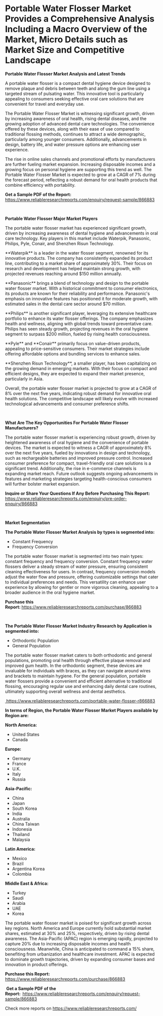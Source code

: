 <p><h1>Portable Water Flosser Market Provides a Comprehensive Analysis Including a Macro Overview of the Market, Micro Details such as Market Size and Competitive Landscape</h1></p><p><strong>Portable Water Flosser Market Analysis and Latest Trends</strong></p>
<p><p>A portable water flosser is a compact dental hygiene device designed to remove plaque and debris between teeth and along the gum line using a targeted stream of pulsating water. This innovative tool is particularly appealing to consumers seeking effective oral care solutions that are convenient for travel and everyday use.</p><p>The Portable Water Flosser Market is witnessing significant growth, driven by increasing awareness of oral health, rising dental diseases, and the growing adoption of advanced dental care technologies. The convenience offered by these devices, along with their ease of use compared to traditional flossing methods, continues to attract a wide demographic, particularly among younger consumers. Additionally, advancements in design, battery life, and water pressure options are enhancing user experience.</p><p>The rise in online sales channels and promotional efforts by manufacturers are further fueling market expansion. Increasing disposable incomes and a growing focus on personal hygiene are supporting this trend as well. The Portable Water Flosser Market is expected to grow at a CAGR of 7% during the forecast period, reflecting a robust demand for oral health products that combine efficiency with portability.</p></p>
<p><strong>Get a Sample PDF of the Report:&nbsp;</strong> <a href="https://www.reliableresearchreports.com/enquiry/request-sample/866883?utm_campaign=2746&utm_medium=2&utm_source=Github&utm_content=ia&utm_term=02032025&utm_id=portable-water-flosser">https://www.reliableresearchreports.com/enquiry/request-sample/866883</a></p>
<p>&nbsp;</p>
<p><strong>Portable Water Flosser Major Market Players</strong></p>
<p><p>The portable water flosser market has experienced significant growth, driven by increasing awareness of dental hygiene and advancements in oral care technology. Key players in this market include Waterpik, Panasonic, Philips, Pyle, Conair, and Shenzhen Risun Technology.</p><p>**Waterpik** is a leader in the water flosser segment, renowned for its innovative products. The company has consistently expanded its product line, contributing to a market share of approximately 30%. Their focus on research and development has helped maintain strong growth, with projected revenues reaching around $150 million annually.</p><p>**Panasonic** brings a blend of technology and design to the portable water flosser market. With a historical commitment to consumer electronics, its products are known for their reliability and performance. Panasonic's emphasis on innovative features has positioned it for moderate growth, with estimated sales in the dental care sector around $70 million.</p><p>**Philips** is another significant player, leveraging its extensive healthcare portfolio to enhance its water flosser offerings. The company emphasizes health and wellness, aligning with global trends toward preventative care. Philips has seen steady growth, projecting revenues in the oral hygiene segment to surpass $200 million, fueled by rising health consciousness.</p><p>**Pyle** and **Conair** primarily focus on value-driven products, appealing to price-sensitive consumers. Their market strategies include offering affordable options and bundling services to enhance sales. </p><p>**Shenzhen Risun Technology**, a smaller player, has been capitalizing on the growing demand in emerging markets. With their focus on compact and efficient designs, they are expected to expand their market presence, particularly in Asia.</p><p>Overall, the portable water flosser market is projected to grow at a CAGR of 8% over the next five years, indicating robust demand for innovative oral health solutions. The competitive landscape will likely evolve with increased technological advancements and consumer preference shifts.</p></p>
<p>&nbsp;</p>
<p><strong>What Are The Key Opportunities For Portable Water Flosser Manufacturers?</strong></p>
<p><p>The portable water flosser market is experiencing robust growth, driven by heightened awareness of oral hygiene and the convenience of portable devices. The market is expected to witness a CAGR of approximately 8% over the next five years, fueled by innovations in design and technology, such as rechargeable batteries and improved pressure control. Increased consumer preference for compact, travel-friendly oral care solutions is a significant trend. Additionally, the rise in e-commerce channels is expanding market reach. Future outlook suggests ongoing advancements in features and marketing strategies targeting health-conscious consumers will further bolster market expansion.</p></p>
<p><strong>Inquire or Share Your Questions If Any Before Purchasing This Report:</strong> <a href="https://www.reliableresearchreports.com/enquiry/pre-order-enquiry/866883?utm_campaign=2746&utm_medium=2&utm_source=Github&utm_content=ia&utm_term=02032025&utm_id=portable-water-flosser">https://www.reliableresearchreports.com/enquiry/pre-order-enquiry/866883</a></p>
<p>&nbsp;</p>
<p><strong>Market Segmentation</strong></p>
<p><strong>The Portable Water Flosser Market Analysis by types is segmented into:</strong></p>
<p><ul><li>Constant Frequency</li><li>Frequency Conversion</li></ul></p>
<p><p>The portable water flosser market is segmented into two main types: constant frequency and frequency conversion. Constant frequency water flossers deliver a steady stream of water pressure, ensuring consistent cleaning effectiveness for users. In contrast, frequency conversion models adjust the water flow and pressure, offering customizable settings that cater to individual preferences and needs. This versatility can enhance user experience by allowing for gentler or more vigorous cleaning, appealing to a broader audience in the oral hygiene market.</p></p>
<p><strong>Purchase this Report:&nbsp;</strong><a href="https://www.reliableresearchreports.com/purchase/866883?utm_campaign=2746&utm_medium=2&utm_source=Github&utm_content=ia&utm_term=02032025&utm_id=portable-water-flosser">https://www.reliableresearchreports.com/purchase/866883</a></p>
<p>&nbsp;</p>
<p><strong>The Portable Water Flosser Market Industry Research by Application is segmented into:</strong></p>
<p><ul><li>Orthodontic Population</li><li>General Population</li></ul></p>
<p><p>The portable water flosser market caters to both orthodontic and general populations, promoting oral health through effective plaque removal and improved gum health. In the orthodontic segment, these devices are invaluable for individuals with braces, as they can navigate around wires and brackets to maintain hygiene. For the general population, portable water flossers provide a convenient and efficient alternative to traditional flossing, encouraging regular use and enhancing daily dental care routines, ultimately supporting overall wellness and dental aesthetics.</p></p>
<p><a href="https://www.reliableresearchreports.com/portable-water-flosser-r866883?utm_campaign=2746&utm_medium=2&utm_source=Github&utm_content=ia&utm_term=02032025&utm_id=portable-water-flosser">&nbsp;https://www.reliableresearchreports.com/portable-water-flosser-r866883</a></p>
<p><strong>In terms of Region, the Portable Water Flosser Market Players available by Region are:</strong></p>
<p>
    <p> <strong> North America: </strong>
        <ul>
            <li>United States</li>
            <li>Canada</li>
        </ul>
        </p> 
    <p> <strong> Europe: </strong>
        <ul>
            <li>Germany</li>
            <li>France</li>
            <li>U.K.</li>
            <li>Italy</li>
            <li>Russia</li>
        </ul>
        </p> 
    <p> <strong> Asia-Pacific: </strong>
        <ul>
            <li>China</li>
            <li>Japan</li>
            <li>South Korea</li>
            <li>India</li>
            <li>Australia</li>
            <li>China Taiwan</li>
            <li>Indonesia</li>
            <li>Thailand</li>
            <li>Malaysia</li>
        </ul>
        </p> 
    <p> <strong> Latin America: </strong>
        <ul>
            <li>Mexico</li>
            <li>Brazil</li>
            <li>Argentina Korea</li>
            <li>Colombia</li>
        </ul>
        </p> 
    <p> <strong> Middle East & Africa: </strong>
        <ul>
            <li>Turkey</li>
            <li>Saudi</li>
            <li>Arabia</li>
            <li>UAE</li>
            <li>Korea</li>
        </ul>
    </p>
    </p>
<p><p>The portable water flosser market is poised for significant growth across key regions. North America and Europe currently hold substantial market shares, estimated at 30% and 25%, respectively, driven by rising dental awareness. The Asia-Pacific (APAC) region is emerging rapidly, projected to capture 20% due to increasing disposable incomes and health consciousness. Meanwhile, China is anticipated to command a 15% share, benefiting from urbanization and healthcare investment. APAC is expected to dominate growth trajectories, driven by expanding consumer bases and innovation in product offerings.</p></p>
<p><strong>Purchase this Report: </strong><a href="https://www.reliableresearchreports.com/purchase/866883?utm_campaign=2746&utm_medium=2&utm_source=Github&utm_content=ia&utm_term=02032025&utm_id=portable-water-flosser">https://www.reliableresearchreports.com/purchase/866883</a></p>
<p>&nbsp;<strong>Get a Sample PDF of the Report:&nbsp;&nbsp;</strong><a href="https://www.reliableresearchreports.com/enquiry/request-sample/866883?utm_campaign=2746&utm_medium=2&utm_source=Github&utm_content=ia&utm_term=02032025&utm_id=portable-water-flosser">https://www.reliableresearchreports.com/enquiry/request-sample/866883</a></p>
<p><strong></strong></p>
<p>Check more reports on <a href="https://www.reliableresearchreports.com/?utm_campaign=2746&utm_medium=2&utm_source=Github&utm_content=ia&utm_term=02032025&utm_id=portable-water-flosser">https://www.reliableresearchreports.com/</a></p>
